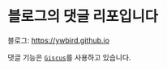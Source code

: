 # 블로그의 댓글 리포입니다

블로그: <https://ywbird.github.io>

댓글 기능은 [`Giscus`](https://github.com/giscus/giscus/)를 사용하고 있습니다.
